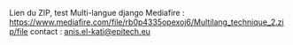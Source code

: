 Lien du ZIP, test Multi-langue django
Mediafire : https://www.mediafire.com/file/rb0p4335opexoj6/Multilang_technique_2.zip/file
contact : anis.el-kati@epitech.eu 

